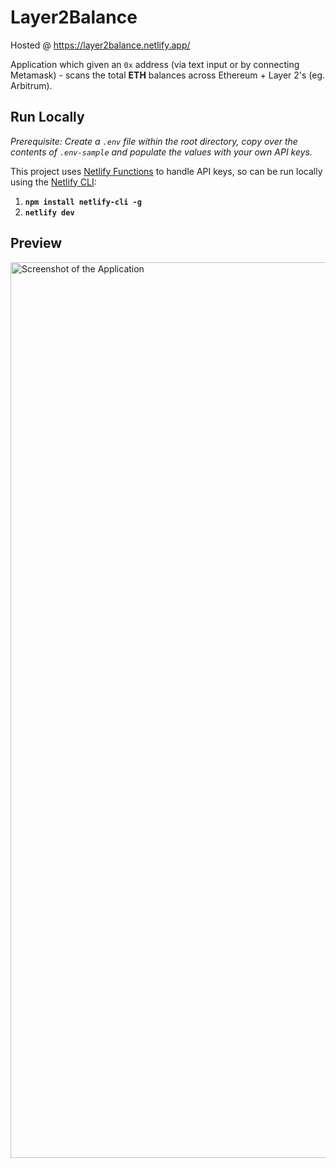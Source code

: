 # Layer2Balance

Hosted @ https://layer2balance.netlify.app/

Application which given an `0x` address (via text input or by connecting Metamask) - scans the total **ETH** balances across Ethereum + Layer 2's (eg. Arbitrum).

## Run Locally

_Prerequisite: Create a `.env` file within the root directory, copy over the contents of `.env-sample` and populate the values with your own API keys._

This project uses [Netlify Functions](https://www.netlify.com/products/functions/) to handle API keys, so can be run locally using the [Netlify CLI](https://www.netlify.com/products/cli/):

1. **`npm install netlify-cli -g`**
2. **`netlify dev`**

## Preview

<img width="1433" alt="Screenshot of the Application" src="https://user-images.githubusercontent.com/7396157/197422477-81a89dba-7768-4b5a-b950-4f5e7a071b6d.png">
